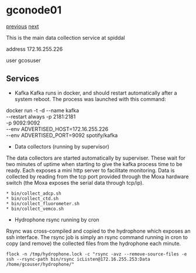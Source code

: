 # gconode01

[previous](../gcoinstsrv02/) [next](../kafka01/)

This is the main data collection service at spiddal

address 172.16.255.226

user gcosuser

## Services

  * Kafka
Kafka runs in docker, and should restart automatically after a system reboot. The process
was launched with this command:

   docker run -t -d --name kafka \
   --restart always -p 2181:2181 \
   -p 9092:9092 \
   --env ADVERTISED_HOST=172.16.255.226 \
   --env ADVERTISED_PORT=9092 spotify/kafka
 
  * Data collectors (running by supervisor)

The data collectors are started automatically by superviser. These wait for two minutes of 
uptime when starting to give the kafka process time to be ready. Each exposes a mini http 
server to facilitate monitoring. Data is collected by reading from the tcp port provided
through the Moxa hardware switch (the Moxa exposes the serial data through tcp/ip).

    * bin/collect_adcp.sh
    * bin/collect_ctd.sh
    * bin/collect_fluorometer.sh
    * bin/collect_vemco.sh

  * Hydrophone rsync running by cron

Rsync was cross-compiled and copied to the hydrophone which exposes an ssh interface. The rsync
job is simply an rsync command running in cron to copy (and remove) the collected files from
the hydrophone each minute.

    flock -n /tmp/hydrophone.lock -c "rsync -avz --remove-source-files -e ssh --rsync-path bin/rsync icListen@172.16.255.253:Data /home/gcouser/hydrophone/"

